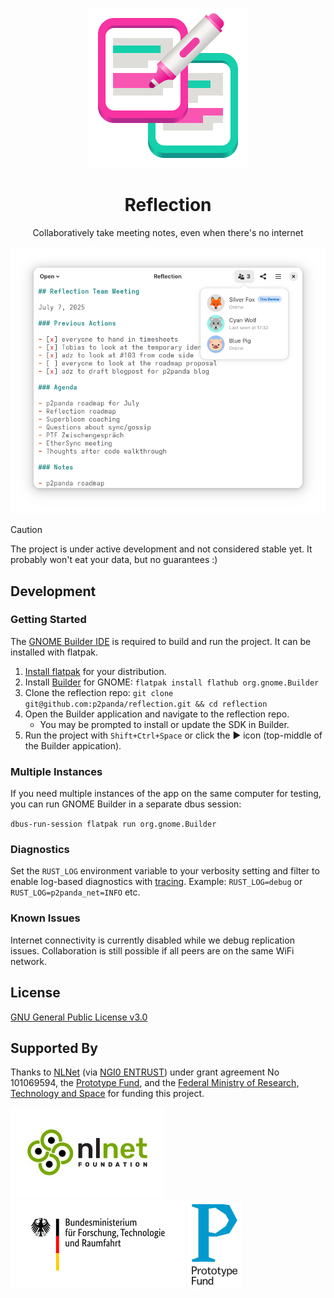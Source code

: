 <p align="center"><img src="reflection-app/data/icons/org.p2panda.reflection.svg"></p>
<h1 align="center">Reflection</h1>
<p align="center">Collaboratively take meeting notes, even when there's no internet</p>

![Reflection app screenshot](reflection-app/data/screenshots/screenshot.png)

> [!CAUTION]
> The project is under active development and not considered stable yet. It
> probably won't eat your data, but no guarantees :)

## Development

### Getting Started

The [GNOME Builder IDE](https://builder.readthedocs.io/) is required to build
and run the project. It can be installed with flatpak.

1. [Install flatpak](https://flatpak.org/setup/) for your distribution.
2. Install [Builder](https://flathub.org/apps/org.gnome.Builder) for GNOME:
    `flatpak install flathub org.gnome.Builder`
3. Clone the reflection repo:
    `git clone git@github.com:p2panda/reflection.git && cd reflection`
4. Open the Builder application and navigate to the reflection repo.
   - You may be prompted to install or update the SDK in Builder.
5. Run the project with `Shift+Ctrl+Space` or click the ► icon (top-middle of
   the Builder appication).

### Multiple Instances

If you need multiple instances of the app on the same computer for testing, you
can run GNOME Builder in a separate dbus session:

`dbus-run-session flatpak run org.gnome.Builder`

### Diagnostics

Set the `RUST_LOG` environment variable to your verbosity setting and filter to
enable log-based diagnostics with [tracing](https://docs.rs/tracing). Example:
`RUST_LOG=debug` or `RUST_LOG=p2panda_net=INFO` etc.

### Known Issues

Internet connectivity is currently disabled while we debug replication
issues. Collaboration is still possible if all peers are on the same WiFi
network.

## License

[GNU General Public License v3.0](COPYING)

## Supported By

Thanks to [NLNet](https://nlnet.nl) (via [NGI0
ENTRUST](https://nlnet.nl/project/P2Panda-groups/)) under grant agreement No
101069594, the [Prototype Fund](https://www.prototypefund.de/), and the
[Federal Ministry of Research, Technology and Space](https://www.bmbf.de/EN/)
for funding this project.

![Nlnet Logo](assets/logo-nlnet.jpg)
![Ministry Logo](assets/logo-bmftr.jpg)
![Prototype Fund Logo](assets/logo-prototypefund.jpg)
